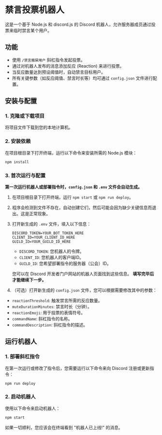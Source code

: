 # 禁言投票机器人

这是一个基于 Node.js 和 discord.js 的 Discord 机器人，允许服务器成员通过投票来临时禁言某个用户。

## 功能

-   使用 `/禁言搬屎用户` 斜杠指令发起投票。
-   通过对机器人发布的消息添加反应 (Reaction) 来进行投票。
-   当反应数量达到预设阈值时，自动禁言目标用户。
-   所有关键参数（如反应阈值、禁言时长等）均可通过 `config.json` 文件进行配置。

## 安装与配置

### 1. 克隆或下载项目

将项目文件下载到您的本地计算机。

### 2. 安装依赖

在项目根目录下打开终端，运行以下命令来安装所需的 Node.js 模块：

```bash
npm install
```

### 3. 首次运行与配置

**第一次运行机器人或部署指令时，`config.json` 和 `.env` 文件会自动生成。**

1.  在项目根目录下打开终端，运行 `npm start` 或 `npm run deploy`。
2.  程序会检测到文件不存在，自动创建它们，然后可能会因为缺少关键信息而退出。这是正常现象。
3.  打开新生成的 `.env` 文件，填入以下信息：
    ```
    DISCORD_TOKEN=YOUR_BOT_TOKEN_HERE
    CLIENT_ID=YOUR_CLIENT_ID_HERE
    GUILD_ID=YOUR_GUILD_ID_HERE
    ```
    -   `DISCORD_TOKEN`: 您机器人的令牌。
    -   `CLIENT_ID`: 您机器人的客户端ID。
    -   `GUILD_ID`: 您希望部署指令的服务器（公会）ID。
    
    您可以在 Discord 开发者门户网站的机器人页面找到这些信息。 **填写完毕后才能继续下一步。**

4.  （可选）打开新生成的 `config.json` 文件，您可以根据需要修改其中的参数：

-   `reactionThreshold`: 触发禁言所需的反应数量。
-   `muteDurationMinutes`: 禁言时长（分钟）。
-   `reactionEmoji`: 用于投票的表情符号。
-   `commandName`: 斜杠指令的名称。
-   `commandDescription`: 斜杠指令的描述。

## 运行机器人

### 1. 部署斜杠指令

在第一次运行或修改了指令后，您需要运行以下命令来向 Discord 注册或更新指令：

```bash
npm run deploy
```

### 2. 启动机器人

使用以下命令来启动机器人：

```bash
npm start
```

如果一切顺利，您应该会在终端看到 "机器人已上线!" 的消息。